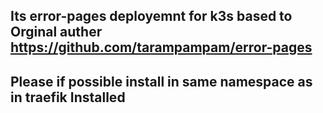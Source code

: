## Its error-pages deployemnt for k3s based to Orginal auther https://github.com/tarampampam/error-pages

## Please if possible install in same namespace as in traefik Installed

